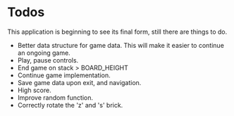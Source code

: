 Todos
=====

This application is beginning to see its final form, still there are things to do.

* Better data structure for game data. This will make it easier to continue an ongoing game.
* Play, pause controls.
* End game on stack > BOARD_HEIGHT
* Continue game implementation.
* Save game data upon exit, and navigation.
* High score.
* Improve random function.
* Correctly rotate the 'z' and 's' brick.
